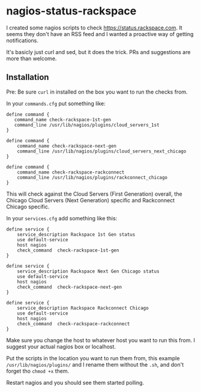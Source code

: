 nagios-status-rackspace
=======================

I created some nagios scripts to check https://status.rackspace.com. It seems they don't have an RSS feed and I wanted a proactive way of getting notifications.

It's basicly just curl and sed, but it does the trick. PRs and suggestions are more than welcome.

Installation
------------

Pre: Be sure `curl` in installed on the box you want to run the checks from.

In your `commands.cfg` put something like:
```
define command {
   command_name check-rackspace-1st-gen
   command_line /usr/lib/nagios/plugins/cloud_servers_1st
}

define command {
    command_name check-rackspace-next-gen
    command_line /usr/lib/nagios/plugins/cloud_servers_next_chicago
}

define command {
    command_name check-rackspace-rackconnect
    command_line /usr/lib/nagios/plugins/rackconnect_chicago
}
```
This will check against the Cloud Servers (First Generation) overall, the Chicago Cloud Servers (Next Generation) specific and Rackconnect Chicago specific.  

In your `services.cfg` add something like this:
```
define service {
    service_description Rackspace 1st Gen status
    use default-service
    host nagios
    check_command  check-rackspace-1st-gen
}

define service {
    service_description Rackspace Next Gen Chicago status
    use default-service
    host nagios
    check_command  check-rackspace-next-gen
}

define service {
    service_description Rackspace Rackconnect Chicago
    use default-service
    host nagios
    check_command  check-rackspace-rackconnect
}
```
Make sure you change the host to whatever host you want to run this from.  I suggest your actual nagios box or localhost.

Put the scripts in the location you want to run them from, this example `/usr/lib/nagios/plugins/` and I rename them without the `.sh`, and don't forget tho `chmod +x` them.

Restart nagios and you should see them started polling.
